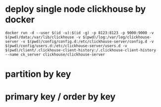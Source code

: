 # deploy single node clickhouse by docker
```
docker run -d --user $(id -u):$(id -g) -p 8123:8123 -p 9000:9000 -v $(pwd)/data:/var/lib/clickhouse -v $(pwd)/log:/var/log/clickhouse-server -v $(pwd)/config/config.d:/etc/clickhouse-server/config.d -v $(pwd)/config/users.d:/etc/clickhouse-server/users.d -v $(pwd)/client/.clickhouse-client-history:/.clickhouse-client-history  --name ck_server clickhouse/clickhouse-server

```
# partition by key
# primary key / order by key 
# 
